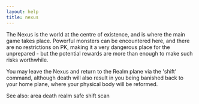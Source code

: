 ```yaml
---
layout: help
title: nexus
---
```


The Nexus is the world at the centre of existence, and is where the main game 
takes place.  Powerful monsters can be encountered here, and there are no 
restrictions on PK, making it a very dangerous place for the unprepared - but 
the potential rewards are more than enough to make such risks worthwhile.

You may leave the Nexus and return to the Realm plane via the 'shift' command,
although death will also result in you being banished back to your home plane,
where your physical body will be reformed.

See also: area death realm safe shift scan
